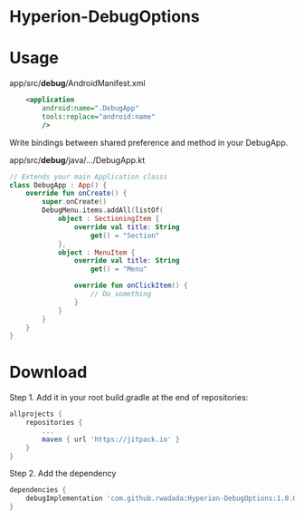 # Hyperion-DebugOptions

# Usage

app/src/**debug**/AndroidManifest.xml

```xml
    <application
        android:name=".DebugApp"
        tools:replace="android:name"
        />
```


Write bindings between shared preference and method in your DebugApp.

app/src/**debug**/java/.../DebugApp.kt

```kt
// Extends your main Application classs
class DebugApp : App() {
    override fun onCreate() {
        super.onCreate()
        DebugMenu.items.addAll(listOf(
            object : SectioningItem {
                override val title: String
                    get() = "Section"
            },
            object : MenuItem {
                override val title: String
                    get() = "Menu"

                override fun onClickItem() {
                    // Do something
                }
            }
        }
    }
}
```

# Download
Step 1. Add it in your root build.gradle at the end of repositories:

```groovy
allprojects {
    repositories {
        ...
        maven { url 'https://jitpack.io' }
    }
}
```

Step 2. Add the dependency

```groovy
dependencies {
    debugImplementation 'com.github.rwadada:Hyperion-DebugOptions:1.0.0'
}
```
